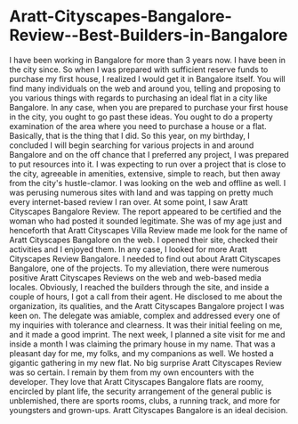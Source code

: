 # Aratt-Cityscapes-Bangalore-Review--Best-Builders-in-Bangalore
I have been working in Bangalore for more than 3 years now. I have been in the city since. So when I was prepared with sufficient reserve funds to purchase my first house, I realized I would get it in Bangalore itself. You will find many individuals on the web and around you, telling and proposing to you various things with regards to purchasing an ideal flat in a city like Bangalore. In any case, when you are prepared to purchase your first house in the city, you ought to go past these ideas.   You ought to do a property examination of the area where you need to purchase a house or a flat. Basically, that is the thing that I did. So this year, on my birthday, I concluded I will begin searching for various projects in and around Bangalore and on the off chance that I preferred any project, I was prepared to put resources into it. I was expecting to run over a project that is close to the city, agreeable in amenities, extensive, simple to reach, but then away from the city's hustle-clamor. I was looking on the web and offline as well. I was perusing numerous sites with land and was tapping on pretty much every internet-based review I ran over. At some point, I saw Aratt Cityscapes Bangalore Review. The report appeared to be certified and the woman who had posted it sounded legitimate. She was of my age just and henceforth that Aratt Cityscapes Villa Review made me look for the name of Aratt Cityscapes Bangalore on the web.   I opened their site, checked their activities and I enjoyed them. In any case, I looked for more Aratt Cityscapes Review Bangalore. I needed to find out about Aratt Cityscapes Bangalore, one of the projects. To my alleviation, there were numerous positive Aratt Cityscapes Reviews on the web and web-based media locales. Obviously, I reached the builders through the site, and inside a couple of hours, I got a call from their agent. He disclosed to me about the organization, its qualities, and the Aratt Cityscapes Bangalore project I was keen on. The delegate was amiable, complex and addressed every one of my inquiries with tolerance and clearness. It was their initial feeling on me, and it made a good imprint. The next week, I planned a site visit for me and inside a month I was claiming the primary house in my name.   That was a pleasant day for me, my folks, and my companions as well. We hosted a gigantic gathering in my new flat. No big surprise Aratt Cityscapes Review was so certain. I remain by them from my own encounters with the developer. They love that Aratt Cityscapes Bangalore flats are roomy, encircled by plant life, the security arrangement of the general public is unblemished, there are sports rooms, clubs, a running track, and more for youngsters and grown-ups. Aratt Cityscapes Bangalore is an ideal decision.
